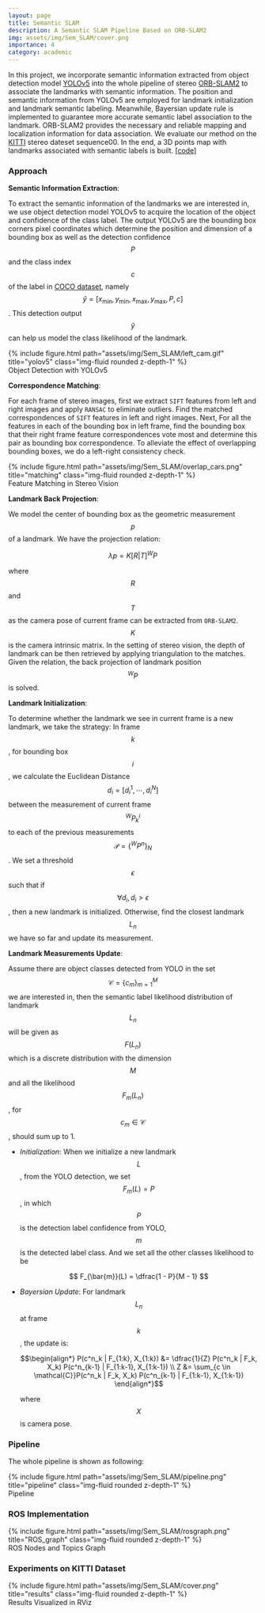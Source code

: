 ```yaml
---
layout: page
title: Semantic SLAM
description: A Semantic SLAM Pipeline Based on ORB-SLAM2 
img: assets/img/Sem_SLAM/cover.png
importance: 4
category: academic
---
```


In this project, we incorporate semantic information extracted from object detection model [YOLOv5](https://pytorch.org/hub/ultralytics_yolov5/) into the whole pipeline of stereo [ORB-SLAM2](https://github.com/raulmur/ORB_SLAM2) to associate the landmarks with semantic information. The position and semantic information from YOLOv5 are employed for landmark initialization and landmark semantic labeling. Meanwhile, Bayersian update rule is implemented to guarantee more accurate semantic label association to the landmark. ORB-SLAM2 provides the necessary and reliable mapping and localization information for data association. We evaluate our method on the [KITTI](https://www.cvlibs.net/datasets/kitti/eval_odometry.php) stereo dateset sequence00. In the end, a 3D points map with landmarks associated with semantic labels is built. [[code]](https://github.com/Alexander-guo/ese650-final-project)

### Approach

__Semantic Information Extraction__:

To extract the semantic information of the landmarks we are interested in, we use object detection model YOLOv5 to acquire the location of the object and confidence of the class label. The output YOLOv5 are the bounding box corners pixel coordinates which determine the position and dimension of a bounding box as well as the detection confidence $$ P $$  and the class index $$ c $$ of the label in [COCO dataset](https://cocodataset.org/#home), namely $$ \hat{y} = [x_{\min}, y_{\min}, x_{\max}, y_{\max}, P, c] $$. This detection output $$ \hat{y} $$ can help us model the class likelihood of the landmark.

<div class="row justify-content-sm-center">
    <div class="col-sm-10 mt-3 mt-md-0">
        {% include figure.html path="assets/img/Sem_SLAM/left_cam.gif" title="yolov5" class="img-fluid rounded z-depth-1" %}
    </div>
</div>
<div class="caption">
    Object Detection with YOLOv5
</div>

__Correspondence Matching__:

For each frame of stereo images, first we extract `SIFT` features from left and right images and apply `RANSAC` to eliminate outliers. Find the matched correspondences of `SIFT` features in left and right images. Next, For all the features in each of the bounding box in left frame, find the bounding box that their right frame feature correspondences vote most and determine this pair as bounding box correspondence. To alleviate the effect of overlapping bounding boxes, we do a left-right consistency check.

<div class="row justify-content-sm-center">
    <div class="col-sm-12 mt-3 mt-md-0">
        {% include figure.html path="assets/img/Sem_SLAM/overlap_cars.png" title="matching" class="img-fluid rounded z-depth-1" %}
    </div>
</div>
<div class="caption">
    Feature Matching in Stereo Vision
</div>

__Landmark Back Projection__:

We model the center of bounding box as the geometric measurement $$ p $$ of a landmark. We have the projection relation:

$$ \lambda p = K [R | T] {^W}P $$

where $$R$$ and $$ T $$ as the camera pose of current frame can be extracted from `ORB-SLAM2`. $$K$$ is the camera intrinsic matrix.
In the setting of stereo vision, the depth of landmark can be then retrieved by applying triangulation to the matches. Given the relation, the back projection of landmark position $${^W}P$$ is solved. 

__Landmark Initialization__:

To determine whether the landmark we see in current frame is a new landmark, we take the strategy: In frame $$k$$, for bounding box $$i$$, we calculate the Euclidean Distance $$ d_i = [d^1_i, \cdots, d^N_i] $$ between the measurement of current frame $$ ^WP^i_k $$ to each of the previous measurements $$ \mathcal{P} = \{^WP^n \}_N $$. We set a threshold $$ \epsilon $$ such that if $$ \forall d_i, d_i > \epsilon $$, then a new landmark is initialized. Otherwise, find the closest landmark $$ L_n $$ we have so far and update its measurement.

__Landmark Measurements Update__:

Assume there are object classes detected from YOLO in the set $$ \mathcal{C} = \{c_m\}^M_{m=1} $$ we are interested in, then the semantic label likelihood distribution of landmark $$ L_n $$ will be given as $$ F(L_n) $$ which is a discrete distribution with the dimension $$ M $$ and all the likelihood $$ F_m(L_n) $$, for $$c_m \in \mathcal{C} $$, should sum up to 1. 

* _Initialization_:
    When we initialize a new landmark $$L$$, from the YOLO detection, we set $$ F_m(L) = P $$, in which $$ P $$ is the
    detection label confidence from YOLO, $$m$$ is the detected label class. And we set all the other classes likelihood to be

    $$ F_{\bar{m}}(L) = \dfrac{1 - P}{M - 1} $$

* _Bayersian Update_:
    For landmark $$ L_n $$ at frame $$ k $$, the update is:

    $$\begin{align*}
        P(c^n_k | F_{1:k}, X_{1:k}) &= \dfrac{1}{Z} P(c^n_k | F_k, X_k) P(c^n_{k-1} | F_{1:k-1}, X_{1:k-1}) \\
        Z &= \sum_{c \in \mathcal{C}}P(c^n_k | F_k, X_k) P(c^n_{k-1} | F_{1:k-1}, X_{1:k-1}) 
    \end{align*}$$

    where $$ X $$ is camera pose.

### Pipeline

The whole pipeline is shown as following:
<div class="row justify-content-sm-center">
    <div class="col-sm-12 mt-3 mt-md-0">
        {% include figure.html path="assets/img/Sem_SLAM/pipeline.png" title="pipeline" class="img-fluid rounded z-depth-1" %}
    </div>
</div>
<div class="caption">
    Pipeline
</div>

### ROS Implementation

<div class="row justify-content-sm-center">
    <div class="col-sm-12 mt-3 mt-md-0">
        {% include figure.html path="assets/img/Sem_SLAM/rosgraph.png" title="ROS_graph" class="img-fluid rounded z-depth-1" %}
    </div>
</div>
<div class="caption">
    ROS Nodes and Topics Graph
</div>

### Experiments on KITTI Dataset

<div class="row justify-content-sm-center">
    <div class="col-sm-12 mt-3 mt-md-0">
        {% include figure.html path="assets/img/Sem_SLAM/cover.png" title="results" class="img-fluid rounded z-depth-1" %}
    </div>
</div>
<div class="caption">
    Results Visualized in RViz
</div>

<!-- The code is simple.
Just wrap your images with `<div class="col-sm">` and place them inside `<div class="row">` (read more about the <a href="https://getbootstrap.com/docs/4.4/layout/grid/">Bootstrap Grid</a> system).
To make images responsive, add `img-fluid` class to each; for rounded corners and shadows use `rounded` and `z-depth-1` classes.
Here's the code for the last row of images above: -->
